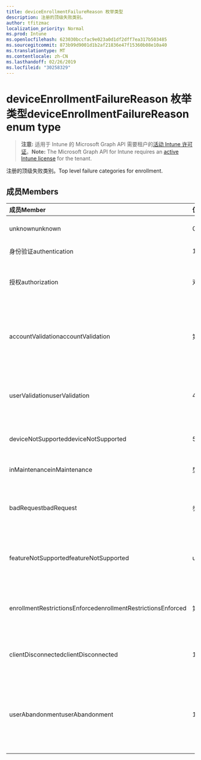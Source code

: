 ```yaml
---
title: deviceEnrollmentFailureReason 枚举类型
description: 注册的顶级失败类别。
author: tfitzmac
localization_priority: Normal
ms.prod: Intune
ms.openlocfilehash: 623030bccfac9e023a0d1df2dff7ea317b503485
ms.sourcegitcommit: 873b99d9001d1b2af21836e47f15360b08e10a40
ms.translationtype: MT
ms.contentlocale: zh-CN
ms.lasthandoff: 02/26/2019
ms.locfileid: "30258329"
---
```

# <a name="deviceenrollmentfailurereason-enum-type"></a><span data-ttu-id="85a14-103">deviceEnrollmentFailureReason 枚举类型</span><span class="sxs-lookup"><span data-stu-id="85a14-103">deviceEnrollmentFailureReason enum type</span></span>

> <span data-ttu-id="85a14-104">**注意:** 适用于 Intune 的 Microsoft Graph API 需要租户的[活动 Intune 许可证](https://go.microsoft.com/fwlink/?linkid=839381)。</span><span class="sxs-lookup"><span data-stu-id="85a14-104">**Note:** The Microsoft Graph API for Intune requires an [active Intune license](https://go.microsoft.com/fwlink/?linkid=839381) for the tenant.</span></span>

<span data-ttu-id="85a14-105">注册的顶级失败类别。</span><span class="sxs-lookup"><span data-stu-id="85a14-105">Top level failure categories for enrollment.</span></span>

## <a name="members"></a><span data-ttu-id="85a14-106">成员</span><span class="sxs-lookup"><span data-stu-id="85a14-106">Members</span></span>
|<span data-ttu-id="85a14-107">成员</span><span class="sxs-lookup"><span data-stu-id="85a14-107">Member</span></span>|<span data-ttu-id="85a14-108">值</span><span class="sxs-lookup"><span data-stu-id="85a14-108">Value</span></span>|<span data-ttu-id="85a14-109">说明</span><span class="sxs-lookup"><span data-stu-id="85a14-109">Description</span></span>|
|:---|:---|:---|
|<span data-ttu-id="85a14-110">unknown</span><span class="sxs-lookup"><span data-stu-id="85a14-110">unknown</span></span>|<span data-ttu-id="85a14-111">0</span><span class="sxs-lookup"><span data-stu-id="85a14-111">0</span></span>|<span data-ttu-id="85a14-112">默认值, 失败原因未知。</span><span class="sxs-lookup"><span data-stu-id="85a14-112">Default value, failure reason is unknown.</span></span>|
|<span data-ttu-id="85a14-113">身份验证</span><span class="sxs-lookup"><span data-stu-id="85a14-113">authentication</span></span>|<span data-ttu-id="85a14-114">1</span><span class="sxs-lookup"><span data-stu-id="85a14-114">1</span></span>|<span data-ttu-id="85a14-115">身份验证失败</span><span class="sxs-lookup"><span data-stu-id="85a14-115">Authentication failed</span></span>|
|<span data-ttu-id="85a14-116">授权</span><span class="sxs-lookup"><span data-stu-id="85a14-116">authorization</span></span>|<span data-ttu-id="85a14-117">双面</span><span class="sxs-lookup"><span data-stu-id="85a14-117">2</span></span>|<span data-ttu-id="85a14-118">呼叫已通过身份验证, 但未获授权进行注册。</span><span class="sxs-lookup"><span data-stu-id="85a14-118">Call was authenticated, but not authorized to enroll.</span></span>|
|<span data-ttu-id="85a14-119">accountValidation</span><span class="sxs-lookup"><span data-stu-id="85a14-119">accountValidation</span></span>|<span data-ttu-id="85a14-120">第三章</span><span class="sxs-lookup"><span data-stu-id="85a14-120">3</span></span>|<span data-ttu-id="85a14-121">无法验证注册帐户。</span><span class="sxs-lookup"><span data-stu-id="85a14-121">Failed to validate the account for enrollment.</span></span> <span data-ttu-id="85a14-122">(帐户被阻止, 未启用注册)</span><span class="sxs-lookup"><span data-stu-id="85a14-122">(Account blocked, enrollment not enabled)</span></span>|
|<span data-ttu-id="85a14-123">userValidation</span><span class="sxs-lookup"><span data-stu-id="85a14-123">userValidation</span></span>|<span data-ttu-id="85a14-124">4</span><span class="sxs-lookup"><span data-stu-id="85a14-124">4</span></span>|<span data-ttu-id="85a14-125">无法验证用户。</span><span class="sxs-lookup"><span data-stu-id="85a14-125">User could not be validated.</span></span> <span data-ttu-id="85a14-126">(用户不存在, 缺少许可证)</span><span class="sxs-lookup"><span data-stu-id="85a14-126">(User does not exist, missing license)</span></span>|
|<span data-ttu-id="85a14-127">deviceNotSupported</span><span class="sxs-lookup"><span data-stu-id="85a14-127">deviceNotSupported</span></span>|<span data-ttu-id="85a14-128">5</span><span class="sxs-lookup"><span data-stu-id="85a14-128">5</span></span>|<span data-ttu-id="85a14-129">移动设备管理不支持设备。</span><span class="sxs-lookup"><span data-stu-id="85a14-129">Device is not supported for mobile device management.</span></span>|
|<span data-ttu-id="85a14-130">inMaintenance</span><span class="sxs-lookup"><span data-stu-id="85a14-130">inMaintenance</span></span>|<span data-ttu-id="85a14-131">型</span><span class="sxs-lookup"><span data-stu-id="85a14-131">6</span></span>|<span data-ttu-id="85a14-132">帐户处于维护中。</span><span class="sxs-lookup"><span data-stu-id="85a14-132">Account is in maintenance.</span></span>|
|<span data-ttu-id="85a14-133">badRequest</span><span class="sxs-lookup"><span data-stu-id="85a14-133">badRequest</span></span>|<span data-ttu-id="85a14-134">步</span><span class="sxs-lookup"><span data-stu-id="85a14-134">7</span></span>|<span data-ttu-id="85a14-135">客户端发送了服务无法理解/支持的请求。</span><span class="sxs-lookup"><span data-stu-id="85a14-135">Client sent a request that is not understood/supported by the service.</span></span>|
|<span data-ttu-id="85a14-136">featureNotSupported</span><span class="sxs-lookup"><span data-stu-id="85a14-136">featureNotSupported</span></span>|<span data-ttu-id="85a14-137">utf-8</span><span class="sxs-lookup"><span data-stu-id="85a14-137">8</span></span>|<span data-ttu-id="85a14-138">此帐户不支持此注册使用的功能。</span><span class="sxs-lookup"><span data-stu-id="85a14-138">Feature(s) used by this enrollment are not supported for this account.</span></span>|
|<span data-ttu-id="85a14-139">enrollmentRestrictionsEnforced</span><span class="sxs-lookup"><span data-stu-id="85a14-139">enrollmentRestrictionsEnforced</span></span>|<span data-ttu-id="85a14-140">第</span><span class="sxs-lookup"><span data-stu-id="85a14-140">9</span></span>|<span data-ttu-id="85a14-141">由管理员配置的注册限制阻止了此注册。</span><span class="sxs-lookup"><span data-stu-id="85a14-141">Enrollment restrictions configured by admin blocked this enrollment.</span></span>|
|<span data-ttu-id="85a14-142">clientDisconnected</span><span class="sxs-lookup"><span data-stu-id="85a14-142">clientDisconnected</span></span>|<span data-ttu-id="85a14-143">10</span><span class="sxs-lookup"><span data-stu-id="85a14-143">10</span></span>|<span data-ttu-id="85a14-144">客户端超时或注册被 enduser 中止。</span><span class="sxs-lookup"><span data-stu-id="85a14-144">Client timed out or enrollment was aborted by enduser.</span></span>|
|<span data-ttu-id="85a14-145">userAbandonment</span><span class="sxs-lookup"><span data-stu-id="85a14-145">userAbandonment</span></span>|<span data-ttu-id="85a14-146">11x17</span><span class="sxs-lookup"><span data-stu-id="85a14-146">11</span></span>|<span data-ttu-id="85a14-147">注册已被 enduser 放弃。</span><span class="sxs-lookup"><span data-stu-id="85a14-147">Enrollment was abandoned by enduser.</span></span> <span data-ttu-id="85a14-148">(Enduser 已开始加入, 但无法及时完成它)</span><span class="sxs-lookup"><span data-stu-id="85a14-148">(Enduser started onboarding but failed to complete it in timely manner)</span></span>|


<!-- {
  "type": "#page.annotation",
  "suppressions": [
     "Warning: Enum deviceEnrollmentFailureReason has some values specified and others unspecified."
  ],
}
-->


